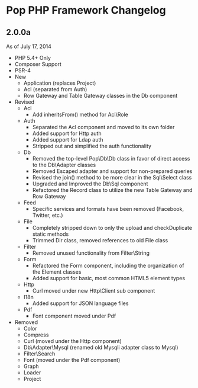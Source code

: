 Pop PHP Framework Changelog
===========================

2.0.0a
------
As of July 17, 2014

* PHP 5.4+ Only
* Composer Support
* PSR-4
* New
    - Application (replaces Project)
    - Acl (separated from Auth)
    - Row Gateway and Table Gateway classes in the Db component
* Revised
    - Acl
        + Add inheritsFrom() method for Acl\Role
    - Auth
        + Separated the Acl component and moved to its own folder
        + Added support for Http auth
        + Added support for Ldap auth
        + Stripped out and simplified the auth functionality
    - Db
        + Removed the top-level Pop\Db\Db class in favor of direct access to the Db\Adapter classes
        + Removed Escaped adapter and support for non-prepared queries
        + Revised the join() method to be more clear in the Sql\Select class
        + Upgraded and Improved the Db\Sql component
        + Refactored the Record class to utilize the new Table Gateway and Row Gateway
    - Feed
        + Specific services and formats have been removed (Facebook, Twitter, etc.)
    - File
        + Completely stripped down to only the upload and checkDuplicate static methods
        + Trimmed Dir class, removed references to old File class
    - Filter
        + Removed unused functionality from Filter\String
    - Form
        + Refactored the Form component, including the organization of the Element classes
        + Added support for basic, most common HTML5 element types
    - Http
        + Curl moved under new Http\Client sub component
    - I18n
        + Added support for JSON language files
    - Pdf
        + Font component moved under Pdf
* Removed
    - Color
    - Compress
    - Curl (moved under the Http component)
    - Db\Adapter\Mysql (renamed old Mysqli adapter class to Mysql)
    - Filter\Search
    - Font (moved under the Pdf component)
    - Graph
    - Loader
    - Project
